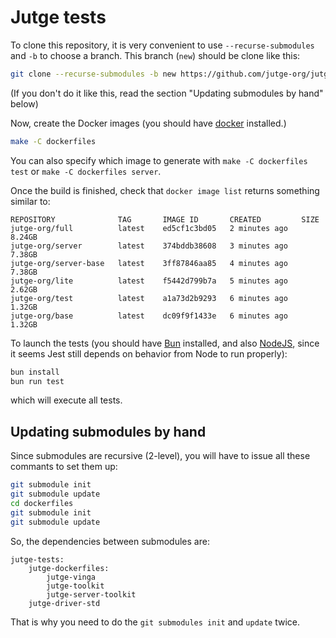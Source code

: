 # Jutge tests

To clone this repository, it is very convenient to use `--recurse-submodules` and `-b` to choose a branch. This branch (`new`) should be clone like this:

```sh
git clone --recurse-submodules -b new https://github.com/jutge-org/jutge-tests
```

(If you don't do it like this, read the section "Updating submodules by hand" below)

Now, create the Docker images (you should have [docker](https://docker.io) installed.)

```sh
make -C dockerfiles
```

You can also specify which image to generate with `make -C dockerfiles test` or `make -C dockerfiles server`.

Once the build is finished, check that `docker image list` returns something similar to:

```
REPOSITORY              TAG       IMAGE ID       CREATED         SIZE
jutge-org/full          latest    ed5cf1c3bd05   2 minutes ago   8.24GB
jutge-org/server        latest    374bddb38608   3 minutes ago   7.38GB
jutge-org/server-base   latest    3ff87846aa85   4 minutes ago   7.38GB
jutge-org/lite          latest    f5442d799b7a   5 minutes ago   2.62GB
jutge-org/test          latest    a1a73d2b9293   6 minutes ago   1.32GB
jutge-org/base          latest    dc09f9f1433e   6 minutes ago   1.32GB
```

To launch the tests (you should have [Bun](https://bun.sh) installed, and also [NodeJS](https://nodejs.org), since it seems Jest still depends on behavior from Node to run properly):

```sh
bun install
bun run test
```

which will execute all tests.

## Updating submodules by hand

Since submodules are recursive (2-level), you will have to issue all these commants to set them up:

```sh
git submodule init
git submodule update
cd dockerfiles
git submodule init
git submodule update
```

So, the dependencies between submodules are:

```
jutge-tests:
    jutge-dockerfiles:
        jutge-vinga
        jutge-toolkit
        jutge-server-toolkit
    jutge-driver-std
```

That is why you need to do the `git submodules init` and `update` twice.

